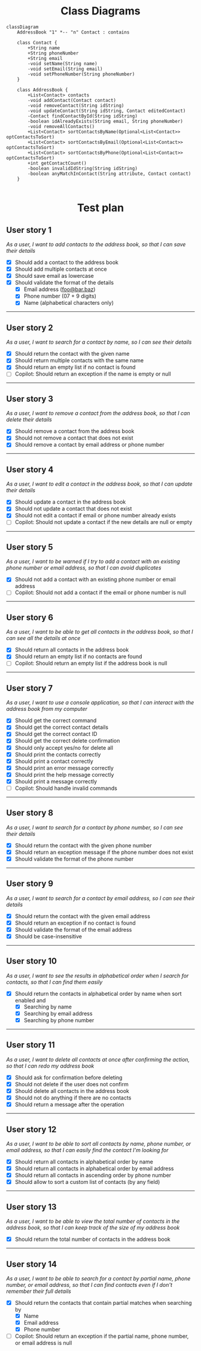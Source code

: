 <center>

# Class Diagrams

</center>


```mermaid
classDiagram
    AddressBook "1" *-- "n" Contact : contains

    class Contact {
        +String name
        +String phoneNumber
        +String email
        -void setName(String name)
        -void setEmail(String email)
        -void setPhoneNumber(String phoneNumber)
    }

    class AddressBook {
        +List<Contact> contacts
        -void addContact(Contact contact)
        -void removeContact(String idString)
        -void updateContact(String idString, Contact editedContact)
        -Contact findContactById(String idString)
        -boolean idAlreadyExists(String email, String phoneNumber)
        -void removeAllContacts()
        +List<Contact> sortContactsByName(Optional<List<Contact>> optContactsToSort)
        +List<Contact> sortContactsByEmail(Optional<List<Contact>> optContactsToSort)
        +List<Contact> sortContactsByPhone(Optional<List<Contact>> optContactsToSort)
        +int getContactCount()
        -boolean invalidIdString(String idString)
        -boolean anyMatchInContact(String attribute, Contact contact)
    }
        
```


<center>

# Test plan

</center>


## User story 1
_As a user, I want to add contacts to the address book, so that I can save their details_

- [x] Should add a contact to the address book
- [x] Should add multiple contacts at once
- [x] Should save email as lowercase
- [x] Should validate the format of the details
  - [x] Email address (foo@bar.baz)
  - [x] Phone number (07 + 9 digits)
  - [x] Name (alphabetical characters only)

---

## User story 2
_As a user, I want to search for a contact by name, so I can see their details_

- [x] Should return the contact with the given name
- [x] Should return multiple contacts with the same name
- [x] Should return an empty list if no contact is found
 - [ ] Copilot: Should return an exception if the name is empty or null
---

## User story 3
_As a user, I want to remove a contact from the address book, so that I can delete their details_

- [x] Should remove a contact from the address book
- [x] Should not remove a contact that does not exist
- [x] Should remove a contact by email address or phone number

---

## User story 4
_As a user, I want to edit a contact in the address book, so that I can update their details_

- [x] Should update a contact in the address book
- [x] Should not update a contact that does not exist
- [x] Should not edit a contact if email or phone number already exists
- [ ] Copilot: Should not update a contact if the new details are null or empty

---

## User story 5
_As a user, I want to be warned if I try to add a contact with an existing phone number or email address, so that I can avoid duplicates_

- [x] Should not add a contact with an existing phone number or email address
- [ ] Copilot: Should not add a contact if the email or phone number is null 

---

## User story 6
_As a user, I want to be able to get all contacts in the address book, so that I can see all the details at once_

- [x] Should return all contacts in the address book
- [x] Should return an empty list if no contacts are found
- [ ] Copilot: Should return an empty list if the address book is null

---

## User story 7
_As a user, I want to use a console application, so that I can interact with the address book from my computer_

- [x] Should get the correct command
- [x] Should get the correct contact details
- [x] Should get the correct contact ID
- [x] Should get the correct delete confirmation
- [x] Should only accept yes/no for delete all
- [x] Should print the contacts correctly
- [x] Should print a contact correctly
- [x] Should print an error message correctly
- [x] Should print the help message correctly
- [x] Should print a message correctly
- [ ] Copilot: Should handle invalid commands

---

## User story 8
_As a user, I want to search for a contact by phone number, so I can see their details_

- [x] Should return the contact with the given phone number
- [x] Should return an exception message if the phone number does not exist
- [x] Should validate the format of the phone number

---

## User story 9
_As a user, I want to search for a contact by email address, so I can see their details_

- [x] Should return the contact with the given email address
- [x] Should return an exception if no contact is found
- [x] Should validate the format of the email address
- [x] Should be case-insensitive

---

## User story 10
_As a user, I want to see the results in alphabetical order when I search for contacts, so that I can find them easily_

- [x] Should return the contacts in alphabetical order by name when sort enabled and
  - [x] Searching by name 
  - [x] Searching by email address
  - [x] Searching by phone number
---

## User story 11
_As a user, I want to delete all contacts at once after confirming the action, so that I can redo my address book_

- [x] Should ask for confirmation before deleting
- [x] Should not delete if the user does not confirm
- [x] Should delete all contacts in the address book
- [x] Should not do anything if there are no contacts
- [x] Should return a message after the operation
---

## User story 12
_As a user, I want to be able to sort all contacts by name, phone number, or email address, so that I can easily find the contact I'm looking for_

- [x] Should return all contacts in alphabetical order by name
- [x] Should return all contacts in alphabetical order by email address
- [x] Should return all contacts in ascending order by phone number
- [x] Should allow to sort a custom list of contacts (by any field) 
---

## User story 13
_As a user, I want to be able to view the total number of contacts in the address book, so that I can keep track of the size of my address book_

- [x] Should return the total number of contacts in the address book

---

## User story 14
_As a user, I want to be able to search for a contact by partial name, phone number, or email address, so that I can find contacts even if I don't remember their full details_

- [x] Should return the contacts that contain partial matches when searching by
  - [x] Name
  - [x] Email address
  - [x] Phone number
- [ ] Copilot: Should return an exception if the partial name, phone number, or email address is null